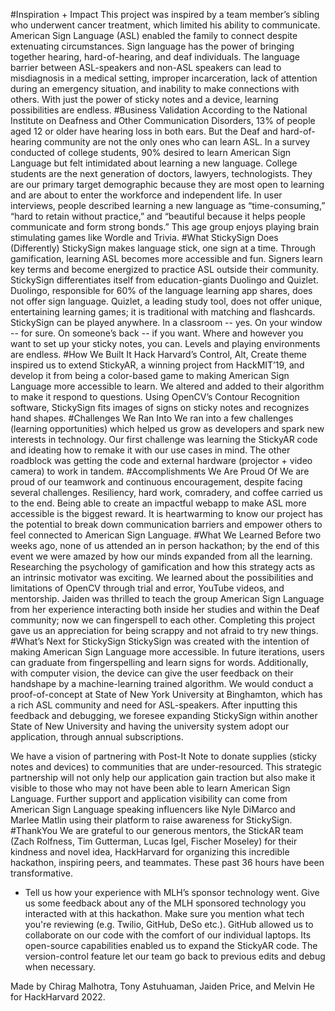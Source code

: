 #Inspiration + Impact
This project was inspired by a team member’s sibling who underwent cancer treatment, which limited his ability to communicate. American Sign Language (ASL) enabled the family to connect despite extenuating circumstances. Sign language has the power of bringing together hearing, hard-of-hearing, and deaf individuals. The language barrier between ASL-speakers and non-ASL speakers can lead to misdiagnosis in a medical setting, improper incarceration, lack of attention during an emergency situation, and inability to make connections with others. With just the power of sticky notes and a device, learning possibilities are endless.
#Business Validation
According to the National Institute on Deafness and Other Communication Disorders, 13% of people aged 12 or older have hearing loss in both ears. But the Deaf and hard-of-hearing community are not the only ones who can learn ASL. In a survey conducted of college students, 90% desired to learn American Sign Language but felt intimidated about learning a new language. College students are the next generation of doctors, lawyers, technologists. They are our primary target demographic because they are most open to learning and are about to enter the workforce and independent life. In user interviews, people described learning a new language as “time-consuming,” “hard to retain without practice,” and “beautiful because it helps people communicate and form strong bonds.” This age group enjoys playing brain stimulating games like Wordle and Trivia. 
#What StickySign Does (Differently)
StickySign makes language stick, one sign at a time. Through gamification, learning ASL becomes more accessible and fun. Signers learn key terms and become energized to practice ASL outside their community. StickySign differentiates itself from education-giants Duolingo and Quizlet. Duolingo, responsible for 60% of the language learning app shares, does not offer sign language.  Quizlet, a leading study tool, does not offer unique, entertaining learning games; it is traditional with matching and flashcards. StickySign can be played anywhere. In a classroom -- yes. On your window  --  for sure. On someone’s back -- if you want. Where and however you want to set up your sticky notes, you can. Levels and playing environments are endless.
#How We Built It
Hack Harvard’s Control, Alt, Create theme inspired us to extend StickyAR, a winning project from HackMIT’19, and develop it from being a color-based game to making American Sign Language more accessible to learn. We altered and added to their algorithm to make it respond to questions. Using OpenCV’s Contour Recognition software, StickySign fits images of signs on sticky notes and recognizes hand shapes.
#Challenges We Ran Into
We ran into a few challenges (learning opportunities) which helped us grow as developers and spark new interests in technology. Our first challenge was learning the StickyAR code and ideating how to remake it with our use cases in mind. The other roadblock was getting the code and external hardware (projector + video camera) to work in tandem. 
#Accomplishments We Are Proud Of
We are proud of our teamwork and continuous encouragement, despite facing several challenges. Resiliency, hard work, comradery, and coffee carried us to the end. Being able to create an impactful webapp to make ASL more accessible is the biggest reward. It is heartwarming to know our project has the potential to break down communication barriers and empower others to feel connected to American Sign Language.
#What We Learned 
Before two weeks ago, none of us attended an in person hackathon; by the end of this event we were amazed by how our minds expanded from all the learning. Researching the psychology of gamification and how this strategy acts as an intrinsic motivator was exciting. We learned about the possibilities and limitations of OpenCV through trial and error, YouTube videos, and mentorship. Jaiden was thrilled to teach the group American Sign Language from her experience interacting both inside her studies and within the Deaf community; now we can fingerspell to each other. Completing this project gave us an appreciation for being scrappy and not afraid to try new things. 
#What’s Next for StickySign
StickySign was created with the intention of making American Sign Language more accessible. In future iterations, users can graduate from fingerspelling and learn signs for words. Additionally, with computer vision, the device can give the user feedback on their handshape by a machine-learning trained algorithm. We would conduct a proof-of-concept at State of New York University at Binghamton, which has a rich ASL community and need for ASL-speakers. After inputting this feedback and debugging, we foresee expanding StickySign within another State of New University and having the university system adopt our application, through annual subscriptions. 
 
We have a vision of partnering with Post-It Note to donate supplies (sticky notes and devices) to communities that are under-resourced. This strategic partnership will not only help our application gain traction but also make it visible to those who may not have been able to learn American Sign Language. Further support and application visibility can come from American Sign Language speaking influencers like Nyle DiMarco and Marlee Matlin using their platform to raise awareness for StickySign.
#ThankYou
We are grateful to our generous mentors, the StickAR team (Zach Rolfness, Tim Gutterman, Lucas Igel, Fischer Moseley) for their kindness and novel idea, HackHarvard for organizing this incredible hackathon, inspiring peers, and teammates. These past 36 hours have been transformative.
* Tell us how your experience with MLH’s sponsor technology went.
Give us some feedback about any of the MLH sponsored technology you interacted with at this hackathon. Make sure you mention what tech you're reviewing (e.g. Twilio, GitHub, DeSo etc.).
GitHub allowed us to collaborate on our code with the comfort of our individual laptops. Its open-source capabilities enabled us to expand the StickyAR code. The version-control feature let our team go back to previous edits and debug when necessary.

Made by Chirag Malhotra, Tony Astuhuaman, Jaiden Price, and Melvin He for HackHarvard 2022.
